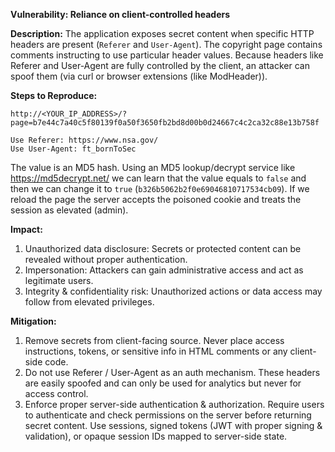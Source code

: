 **Vulnerability: Reliance on client-controlled headers**

**Description:**
The application exposes secret content when specific HTTP headers are present (`Referer` and `User-Agent`). The copyright page contains comments instructing to use particular header values. Because headers like Referer and User-Agent are fully controlled by the client, an attacker can spoof them (via curl or browser extensions (like ModHeader)).

**Steps to Reproduce:**
```
http://<YOUR_IP_ADDRESS>/?page=b7e44c7a40c5f80139f0a50f3650fb2bd8d00b0d24667c4c2ca32c88e13b758f
```
```
Use Referer: https://www.nsa.gov/
Use User-Agent: ft_bornToSec
```
The value is an MD5 hash. Using an MD5 lookup/decrypt service like https://md5decrypt.net/ we can learn that the value equals to `false` and then we can change it to `true` (`b326b5062b2f0e69046810717534cb09`). If we reload the page the server accepts the poisoned cookie and treats the session as elevated (admin).

**Impact:**
1. Unauthorized data disclosure: Secrets or protected content can be revealed without proper authentication.
2. Impersonation: Attackers can gain administrative access and act as legitimate users.
3. Integrity & confidentiality risk: Unauthorized actions or data access may follow from elevated privileges.

**Mitigation:**
1. Remove secrets from client-facing source. Never place access instructions, tokens, or sensitive info in HTML comments or any client-side code.
2. Do not use Referer / User-Agent as an auth mechanism. These headers are easily spoofed and can only be used for analytics but never for access control.
3. Enforce proper server-side authentication & authorization. Require users to authenticate and check permissions on the server before returning secret content. Use sessions, signed tokens (JWT with proper signing & validation), or opaque session IDs mapped to server-side state.